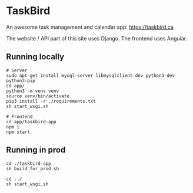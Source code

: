 # TaskBird

An awesome task management and calendar app: https://taskbird.ca

The website / API part of this site uses Django. The frontend uses Angular.

## Running locally

```
# Server
sudo apt-get install mysql-server libmysqlclient-dev python3-dev python3-pip
cd app/
python3 -m venv venv
source venv/bin/activate
pip3 install -r ./requirements.txt
sh start_wsgi.sh

# Frontend
cd app/taskbird-app
npm i
npm start

```

## Running in prod

```
cd ./taskbird-app
sh build_for_prod.sh

cd ../
sh start_wsgi.sh
```
